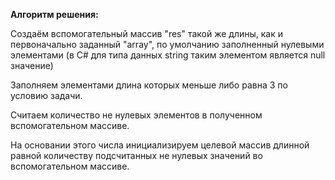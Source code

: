 **Алгоритм решения:** 

Создаём вспомогательный массив "res" такой же длины, как и первоначально заданный "array", по умолчанию заполненный нулевыми элементами (в C# для типа данных string таким элементом является null значение)

 Заполняем элементами длина которых меньше либо равна 3 по условию задачи. 
 
 Считаем количество не нулевых элементов в полученном вспомогательном массиве. 
 
 На основании этого числа инициализируем целевой массив длинной равной количеству подсчитанных не нулевых значений во вспомогательном массиве.